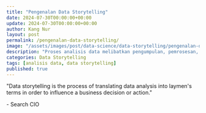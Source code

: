 ```yaml
---
title: "Pengenalan Data Storytelling"
date: 2024-07-30T00:00:00+00:00
update: 2024-07-30T00:00:00+00:00
author: Kang Nur
layout: post
permalink: /pengenalan-data-storytelling/
image: "/assets/images/post/data-science/data-storytelling/pengenalan-data-storytelling/gambar0.png"
description: "Proses analisis data melibatkan pengumpulan, pemrosesan, penjelajahan, dan penggunaan data untuk menemukan sebuah pola"
categories: Data Storytelling
tags: [analisis data, data storytelling]
published: true
---
```


  <div class="quote-container">
    <p class="quote-text">"Data storytelling is the process of translating data analysis into laymen's terms in order to influence a business decision or action."</p>
    <p class="quote-author">- Search CIO</p>
  </div>